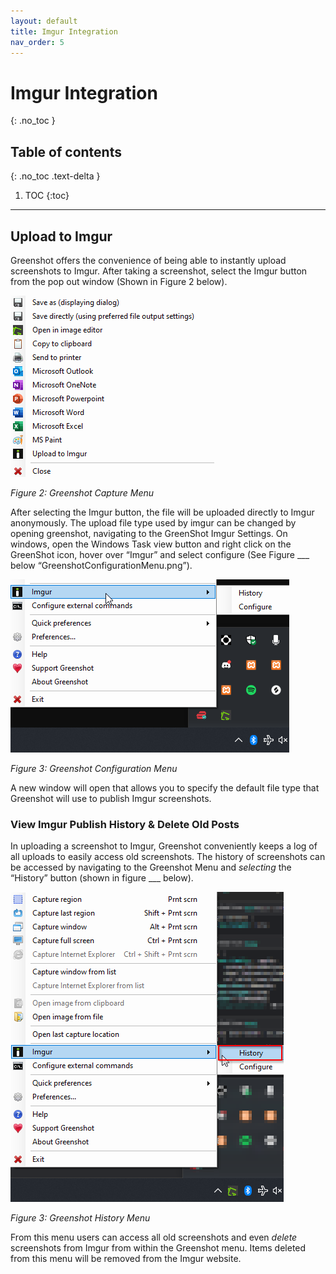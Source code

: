```yaml
---
layout: default
title: Imgur Integration
nav_order: 5
---
```


# Imgur Integration
{: .no_toc }

## Table of contents
{: .no_toc .text-delta }

1. TOC
{:toc}

---

## Upload to Imgur

Greenshot offers the convenience of being able to instantly upload screenshots to Imgur. After taking a screenshot, select the Imgur button from the pop out window (Shown in Figure 2 below).

![Greenshot Capture Menu](../assets/images/GreenShotCaptureMenu.png)

_Figure 2: Greenshot Capture Menu_

After selecting the Imgur button, the file will be uploaded directly to Imgur anonymously. The upload file type used by imgur can be changed by opening greenshot, navigating to the GreenShot Imgur Settings. On windows, open the Windows Task view button and right click on the GreenShot icon, hover over “Imgur” and select configure (See Figure ___ below “GreenshotConfigurationMenu.png”).

![GreenShot Imgur Configuration](../assets/images/GreenshotConfigurationMenu.png)

_Figure 3: Greenshot Configuration Menu_

A new window will open that allows you to specify the default file type that Greenshot will use to publish Imgur screenshots.

### View Imgur Publish History & Delete Old Posts
In uploading a screenshot to Imgur, Greenshot conveniently keeps a log of all uploads to easily access old screenshots. The history of screenshots can be accessed by navigating to the Greenshot Menu and _selecting_ the “History” button (shown in figure ___ below).

![GreenShot History](../assets/images/GreenShotHistory.png)

_Figure 3: Greenshot History Menu_

From this menu users can access all old screenshots and even _delete_ screenshots from Imgur from within the Greenshot menu. Items deleted from this menu will be removed from the Imgur website.
